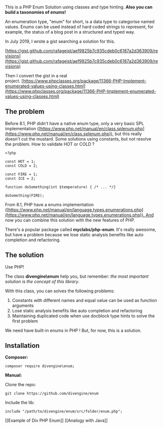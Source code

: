 This is a PHP Enum Solution using classes and type hinting. **Also you can build a taxonomies of enums!**

An enumeration type, "enum" for short, is a data type to categorise named values. Enums can be used instead of hard coded strings to represent, for example, the status of a blog post in a structured and typed way.

In July 2019, I wrote a gist searching a solution for this.

[https://gist.github.com/rafageist/aef9825b7c935cdeb0c6187a2d363909/revisions](https://gist.github.com/rafageist/aef9825b7c935cdeb0c6187a2d363909/revisions)

Then I convert the gist in a real project. [https://www.phpclasses.org/package/11366-PHP-Implement-enumerated-values-using-classes.html](https://www.phpclasses.org/package/11366-PHP-Implement-enumerated-values-using-classes.html)

## The problem

Before 8.1, PHP didn't have a native enum type, only a very basic SPL implementation ([https://www.php.net/manual/en/class.splenum.php](https://www.php.net/manual/en/class.splenum.php)), but this really doesn't cut the mustard. Some solutions using constants, but not resolve the problem. How to validate HOT or COLD ?

```
<?php

const HOT = 1;
const COLD = 2;

const FIRE = 1;
const ICE = 2;

function doSomething(int $temperature) { /* ... */}

doSomething(FIRE);
```

From 8.1, PHP have a enums implementation ([https://www.php.net/manual/en/language.types.enumerations.php](https://www.php.net/manual/en/language.types.enumerations.php)). And now you can combine this solution with the new features of PHP.

There's a popular package called **myclabs/php-enum**. It's really awesome, but have a problem because we lose static analysis benefits like auto completion and refactoring.

## The solution

Use PHP!

The class **divengine\enum** help you, but remember: _the most important solution is the concept of this library_.

With this class, you can solves the following problems:

1. Constants with different names and equal value can be used as function arguments
2. Lose static analysis benefits like auto completion and refactoring
3. Maintaining duplicated code when use docblock type hints to solve the first problem

We need have built-in enums in PHP ! But, for now, this is a solution.

## Installation

**Composer:**

```
composer require divengine\enum;
```

**Manual:**

Clone the repo:

```
git clone https://github.com/divengine/enum
```

Include the lib:

```
include "/path/to/divengine/enum/src/folder/enum.php";
```

[[Example of Div PHP Enum]]
[[Analogy with Java]]